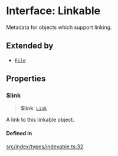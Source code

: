 # Interface: Linkable

Metadata for objects which support linking.

## Extended by

- [`File`](File.md)

## Properties

### $link

> **$link**: [`Link`](../../expressions/classes/Link.md)

A link to this linkable object.

#### Defined in

[src/index/types/indexable.ts:32](https://github.com/blacksmithgu/datacore/blob/7b0c019def7e079c43dc5dbea32d9f610e95285b/src/index/types/indexable.ts#L32)
